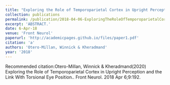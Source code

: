 ```yaml
---
title: "Exploring the Role of Temporoparietal Cortex in Upright Perception and the Link With Torsional Eye Position."
collection: publications
permalink: /publication/2018-04-06-ExploringTheRoleOfTemporoparietalCortexInUprightPerceptionAndTh
excerpt: 'ABSTRACT.'
date: 6-Apr-18
venue: 'Front Neurol'
paperurl: 'http://academicpages.github.io/files/paper1.pdf'
citation: 'a'
authors: 'Otero-Millan, Winnick & Kheradmand'
year: '2018'
---
```



Recommended citation:Otero-Millan, Winnick & Kheradmand(2020) Exploring the Role of Temporoparietal Cortex in Upright Perception and the Link With Torsional Eye Position.. Front Neurol. 2018 Apr 6;9:192. 
